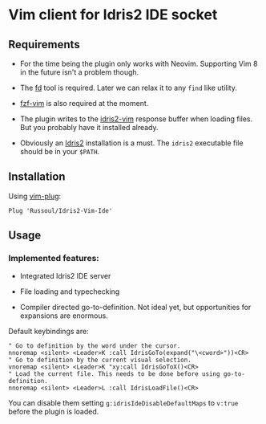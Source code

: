 # Vim client for Idris2 IDE socket

## Requirements
- For the time being the plugin only works with Neovim.
  Supporting Vim 8 in the future isn't a problem though. 
  
- The [fd](https://github.com/sharkdp/fd) tool is required.
  Later we can relax it to any `find` like utility.

- [fzf-vim](https://github.com/junegunn/fzf.vim) is also required at the moment.

- The plugin writes to the [idris2-vim](https://github.com/edwinb/idris2-vim) response buffer
  when loading files. But you probably have it installed already.
  
- Obviously an [Idris2](https://github.com/idris-lang/Idris2) installation is a must.
  The `idris2` executable file should be in your `$PATH`.
  
## Installation
Using [vim-plug](https://github.com/junegunn/vim-plug):

`Plug 'Russoul/Idris2-Vim-Ide'`

## Usage

### Implemented features:
- Integrated Idris2 IDE server

- File loading and typechecking

- Compiler directed go-to-definition.
  Not ideal yet, but opportunities for expansions are enormous.

Default keybindings are:
```
" Go to definition by the word under the cursor.
nnoremap <silent> <Leader>K :call IdrisGoTo(expand("\<cword>"))<CR>
" Go to definition by the current visual selection.
vnoremap <silent> <Leader>K "xy:call IdrisGoToX()<CR>
" Load the current file. This needs to be done before using go-to-definition.
nnoremap <silent> <Leader>L :call IdrisLoadFile()<CR>
```
You can disable them setting `g:idrisIdeDisableDefaultMaps` to `v:true` before the plugin is loaded.
